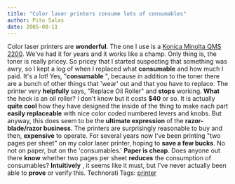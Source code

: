 ```yaml
---
title: "Color laser printers consume lots of consumables"
author: Pito Salas
date: 2005-08-11
---
```




Color laser printers are **wonderful**. The one I use is a [Konica Minolta QMS
2200](<http://www.amazon.com/exec/obidos/tg/detail/-/B0000560EZ/002-5618550-4992858?v=glance>).
We've had it for years and it works like a champ. Only thing is, the toner is
really pricey. So pricey that I started suspecting that something was awry, so
I kept a log of when I replaced what **consumable** and how much I paid. It's
a lot! Yes, "**consumable** ", because in addition to the toner there are a
bunch of other things that 'wear' out and that you have to replace. The
printer very **helpfully** says, "Replace Oil Roller" and **stops** working.
**What** the heck is an oil roller? I don't know but it costs **$40** or so.
It is actually **quite cool** how they have designed the inside of the thing
to make each part **easily replaceable** with nice color coded numbered levers
and knobs.  But anyway, this does seem to be the **ultimate expression** of
the **razor-blade/razor business**. The printers are surprisingly reasonable
to buy and then, **expensive** to operate. For several years now I've been
printing "two pages per sheet" on my color laser printer, hoping to **save a
few bucks**. No not on paper, but on the 'consumables.' **Paper is cheap**.
Does anyone out there **know** whether two pages per sheet **reduces** the
consumption of consumables? **Intuitively** , it seems like it must, but I've
never actually been able to **prove** or verify this.  Technorati Tags:
[printer](<http://technorati.com/tag/printer>)


